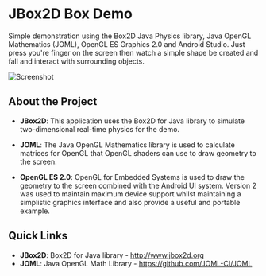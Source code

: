 JBox2D Box Demo
=====================

Simple demonstration using the Box2D Java Physics library, Java OpenGL Mathematics (JOML), 
OpenGL ES Graphics 2.0 and Android Studio. Just press you're finger on the screen then watch
a simple shape be created and fall and interact with surrounding objects.

![Screenshot](http://raw.github.com/haydntrigg/JBox2D-Demo/master/doc/images/device-2015-07-05-162955.png)

About the Project
---------

* **JBox2D**:  			This application uses the Box2D for Java library to simulate two-dimensional
						real-time physics for the demo.
						
* **JOML**:  			The Java OpenGL Mathematics library is used to calculate matrices for OpenGL
						that OpenGL shaders can use to draw geometry to the screen.
						
* **OpenGL ES 2.0**:  	OpenGL for Embedded Systems is used to draw the geometry to the screen
						combined with the Android UI system. Version 2 was used to maintain maximum device 
						support whilst maintaining a simplistic graphics interface and also provide a useful
						and portable example.

Quick Links
---------
* **JBox2D**: Box2D for Java library - http://www.jbox2d.org
* **JOML**: Java OpenGL Math Library - https://github.com/JOML-CI/JOML
